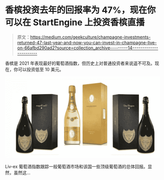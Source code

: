 # 香槟投资去年的回报率为 47%，现在你可以在 StartEngine 上投资香槟直播

> 原文：<https://medium.com/geekculture/champagne-investments-returned-47-last-year-and-now-you-can-invest-in-champagne-live-on-66afbd290ad2?source=collection_archive---------14----------------------->

香槟是 2021 年表现最好的葡萄酒指数，但历史上对普通投资者来说遥不可及。现在，你可以投资低至 10 美元。

![](img/125b691711bcde7f8d2b81b9dc047b4b.png)

Liv-ex 葡萄酒指数跟踪一般葡萄酒市场和该国一些顶级葡萄酒的总体回报。显然，虽然这…